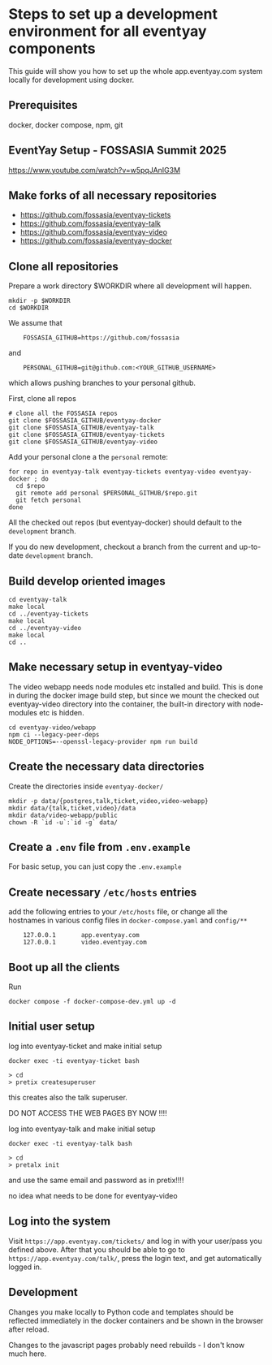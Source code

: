 Steps to set up a development environment for all eventyay components
======================================================================

This guide will show you how to set up the whole app.eventyay.com system
locally for development using docker.

Prerequisites
-------------
docker, docker compose, npm, git


EventYay Setup - FOSSASIA Summit 2025
-------------------------------------------
https://www.youtube.com/watch?v=w5pqJAnIG3M


Make forks of all necessary repositories
----------------------------------------

* https://github.com/fossasia/eventyay-tickets
* https://github.com/fossasia/eventyay-talk
* https://github.com/fossasia/eventyay-video
* https://github.com/fossasia/eventyay-docker


Clone all repositories
----------------------

Prepare a work directory $WORKDIR where all development will happen.
```
mkdir -p $WORKDIR
cd $WORKDIR
```

We assume that
```
	FOSSASIA_GITHUB=https://github.com/fossasia
```
and
```
	PERSONAL_GITHUB=git@github.com:<YOUR_GITHUB_USERNAME>
```
which allows pushing branches to your personal github.

First, clone all repos
```
# clone all the FOSSASIA repos
git clone $FOSSASIA_GITHUB/eventyay-docker
git clone $FOSSASIA_GITHUB/eventyay-talk
git clone $FOSSASIA_GITHUB/eventyay-tickets
git clone $FOSSASIA_GITHUB/eventyay-video
```

Add your personal clone a the `personal` remote:

```
for repo in eventyay-talk eventyay-tickets eventyay-video eventyay-docker ; do
  cd $repo
  git remote add personal $PERSONAL_GITHUB/$repo.git
  git fetch personal
done
```

All the checked out repos (but eventyay-docker)  should default
to the `development` branch.

If you do new development, checkout a branch from the current 
and up-to-date `development` branch.


Build develop oriented images
-----------------------------

```
cd eventyay-talk
make local
cd ../eventyay-tickets
make local
cd ../eventyay-video
make local
cd ..
```

Make necessary setup in eventyay-video
--------------------------------------

The video webapp needs node modules etc installed and build.
This is done in during the docker image build step, but since
we mount the checked out eventyay-video directory into the
container, the built-in directory with node-modules etc is hidden.
```
cd eventyay-video/webapp
npm ci --legacy-peer-deps
NODE_OPTIONS=--openssl-legacy-provider npm run build
```

Create the necessary data directories
-------------------------------------
Create the directories inside `eventyay-docker/`
```
mkdir -p data/{postgres,talk,ticket,video,video-webapp}
mkdir data/{talk,ticket,video}/data
mkdir data/video-webapp/public
chown -R `id -u`:`id -g` data/
```

Create a `.env` file from `.env.example`
----------------------------------------
For basic setup, you can just copy the `.env.example`

Create necessary `/etc/hosts` entries
-------------------------------------
add the following entries to your `/etc/hosts` file, or
change all the hostnames in various config files in `docker-compose.yaml`
and `config/**`
```
	127.0.0.1       app.eventyay.com
	127.0.0.1       video.eventyay.com
```

Boot up all the clients
-----------------------
Run
```
docker compose -f docker-compose-dev.yml up -d
```

Initial user setup
------------------
log into eventyay-ticket and make initial setup
```
docker exec -ti eventyay-ticket bash

> cd
> pretix createsuperuser
```

this creates also the talk superuser.

DO NOT ACCESS THE WEB PAGES BY NOW !!!!

log into eventyay-talk and make initial setup
```
docker exec -ti eventyay-talk bash

> cd
> pretalx init
```

and use the same email and password as in pretix!!!!

no idea what needs to be done for eventyay-video

Log into the system
-------------------
Visit `https://app.eventyay.com/tickets/` and log in with your user/pass you
defined above.
After that you should be able to go to `https://app.eventyay.com/talk/`, press
the login text, and get automatically logged in.

Development
-----------
Changes you make locally to Python code and templates should be reflected
immediately in the docker containers and be shown in the browser after reload.

Changes to the javascript pages probably need rebuilds - I don't know much here.



